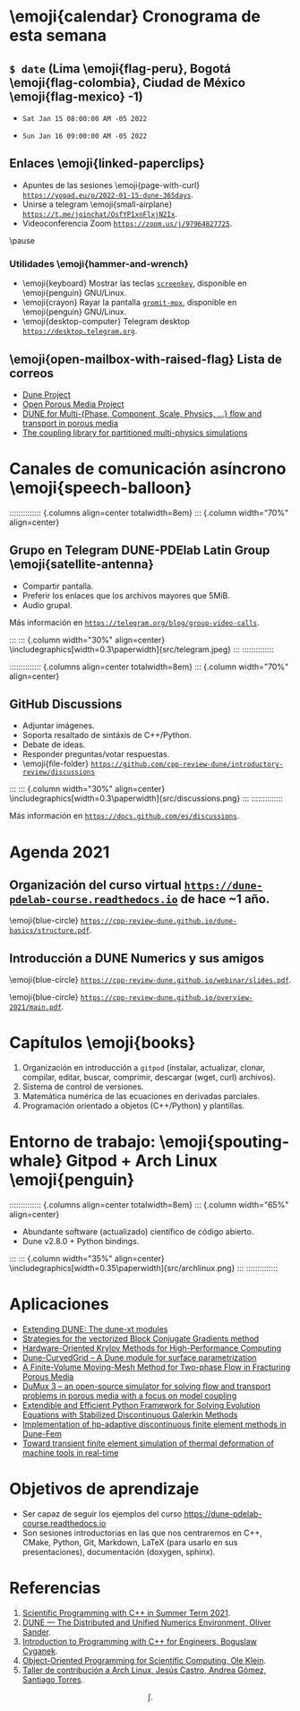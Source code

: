 # \emoji{calendar} Cronograma de esta semana

## `$ date` (Lima \emoji{flag-peru}, Bogotá \emoji{flag-colombia}, Ciudad de México \emoji{flag-mexico} -1)

- `Sat Jan 15 08:00:00 AM -05 2022`

- `Sun Jan 16 09:00:00 AM -05 2022`

## Enlaces \emoji{linked-paperclips}

- Apuntes de las sesiones \emoji{page-with-curl} [`https://yopad.eu/p/2022-01-15-dune-365days`](https://yopad.eu/p/2022-01-15-dune-365days).
- Unirse a telegram \emoji{small-airplane} [`https://t.me/joinchat/OsfYP1xnFlxjN2Ix`](https://t.me/joinchat/OsfYP1xnFlxjN2Ix).
- Videoconferencia Zoom [`https://zoom.us/j/97964827725`](https://zoom.us/j/97964827725).

\pause

### Utilidades \emoji{hammer-and-wrench}

- \emoji{keyboard} Mostrar las teclas [`screenkey`](https://gitlab.com/screenkey/screenkey), disponible en \emoji{penguin} GNU/Linux.
- \emoji{crayon} Rayar la pantalla [`gromit-mpx`](https://github.com/bk138/gromit-mpx), disponible en \emoji{penguin} GNU/Linux.
- \emoji{desktop-computer} Telegram desktop [`https://desktop.telegram.org`](https://desktop.telegram.org).

## \emoji{open-mailbox-with-raised-flag} Lista de correos

- [Dune Project](https://dune-project.org/community/mailinglists)
- [Open Porous Media Project](https://opm-project.org/?page_id=358)
- [DUNE for Multi-{Phase, Component, Scale, Physics, …} flow and transport in porous media](https://listserv.uni-stuttgart.de/mailman/listinfo/dumux)
- [The coupling library for partitioned multi-physics simulations](https://mailman.informatik.uni-stuttgart.de/mailman/listinfo/precice)

# Canales de comunicación asíncrono \emoji{speech-balloon}

:::::::::::::: {.columns align=center totalwidth=8em}
::: {.column width="70%" align=center}

## Grupo en Telegram DUNE-PDElab Latin Group \emoji{satellite-antenna}

- Compartir pantalla.
- Preferir los enlaces que los archivos mayores que 5MiB.
- Audio grupal.

Más información en [`https://telegram.org/blog/group-video-calls`](https://telegram.org/blog/group-video-calls).

:::
::: {.column width="30%" align=center}
\includegraphics[width=0.3\paperwidth]{src/telegram.jpeg}
:::
::::::::::::::

:::::::::::::: {.columns align=center totalwidth=8em}
::: {.column width="70%" align=center}

## GitHub Discussions

- Adjuntar imágenes.
- Soporta resaltado de sintáxis de C++/Python.
- Debate de ideas.
- Responder preguntas/votar respuestas.
- \emoji{file-folder} [`https://github.com/cpp-review-dune/introductory-review/discussions`](https://github.com/cpp-review-dune/introductory-review/discussions)

:::
::: {.column width="30%" align=center}
\includegraphics[width=0.3\paperwidth]{src/discussions.png}
:::
::::::::::::::

Más información en [`https://docs.github.com/es/discussions`](https://docs.github.com/es/discussions).

# Agenda $2021$

## Organización del curso virtual [`https://dune-pdelab-course.readthedocs.io`](https://dune-pdelab-course.readthedocs.io) de hace ~1 año.

\emoji{blue-circle} [`https://cpp-review-dune.github.io/dune-basics/structure.pdf`](https://cpp-review-dune.github.io/dune-basics/structure.pdf).

## Introducción a DUNE Numerics y sus amigos

\emoji{blue-circle} [`https://cpp-review-dune.github.io/webinar/slides.pdf`](https://cpp-review-dune.github.io/webinar/slides.pdf).

\emoji{blue-circle} [`https://cpp-review-dune.github.io/overview-2021/main.pdf`](https://cpp-review-dune.github.io/overview-2021/main.pdf).

# Capítulos \emoji{books}

1. Organización en introducción a `gitpod` (instalar, actualizar, clonar, compilar, editar, buscar, comprimir, descargar (wget, curl) archivos).
2. Sistema de control de versiones.
3. Matemática numérica de las ecuaciones en derivadas parciales.
4. Programación orientado a objetos (C++/Python) y plantillas.

# Entorno de trabajo: \emoji{spouting-whale} Gitpod + Arch Linux \emoji{penguin}

:::::::::::::: {.columns align=center totalwidth=8em}
::: {.column width="65%" align=center}

- Abundante software (actualizado) científico de código abierto.
- Dune v2.8.0 + Python bindings.

:::
::: {.column width="35%" align=center}
\includegraphics[width=0.35\paperwidth]{src/archlinux.png}
:::
::::::::::::::

# Aplicaciones

- [Extending DUNE: The dune-xt modules](https://arxiv.org/abs/1602.08991)
- [Strategies for the vectorized Block Conjugate Gradients method](https://arxiv.org/pdf/1912.11930.pdf)
- [Hardware-Oriented Krylov Methods for High-Performance Computing](https://arxiv.org/pdf/2104.02494.pdf)
- [Dune-CurvedGrid – A Dune module for surface parametrization](https://arxiv.org/pdf/2009.04938.pdf)
- [A Finite-Volume Moving-Mesh Method for Two-phase Flow in Fracturing Porous Media](https://arxiv.org/pdf/2103.13320.pdf)
- [DuMux 3 – an open-source simulator for solving flow and transport problems in porous media with a focus on model coupling](https://arxiv.org/pdf/1909.05052.pdf)
- [Extendible and Efficient Python Framework for Solving Evolution Equations with Stabilized Discontinuous Galerkin Methods](https://arxiv.org/pdf/2009.13416.pdf)
- [Implementation of hp-adaptive discontinuous finite element methods in Dune-Fem](https://arxiv.org/pdf/1604.07242.pdf)
- [Toward transient finite element simulation of thermal deformation of machine tools in real-time](https://arxiv.org/pdf/1707.03581.pdf)

# Objetivos de aprendizaje

- Ser capaz de seguir los ejemplos del curso https://dune-pdelab-course.readthedocs.io
- Son sesiones introductorias en las que nos centraremos en C++, CMake, Python, Git, Markdown, LaTeX (para usarlo en sus presentaciones), documentación (doxygen, sphinx).

# Referencias

1. [Scientific Programming with C++ in Summer Term 2021](https://gitlab.math.tu-dresden.de/teaching/scprog/so2021).
2. [DUNE — The Distributed and Unified Numerics Environment, Oliver Sander](https://link.springer.com/book/10.1007/978-3-030-59702-3).
3. [Introduction to Programming with C++ for Engineers, Boguslaw Cyganek](https://ieeexplore.ieee.org/book/9289921).
4. [Object-Oriented Programming for Scientific Computing, Ole Klein](https://conan.iwr.uni-heidelberg.de/data/teaching/oopfsc_ws2020/slides.pdf).
5. [Taller de contribución a Arch Linux, Jesús Castro, Andrea Gómez, Santiago Torres](https://ccoss.org/sessions/w-archlinux).

<!--
Manuales:
- https://yopad.eu/p/brainstorm-dune-1day
- https://ctan.dcc.uchile.cl/macros/latex/contrib/beamer/doc/beameruserguide.pdf
- https://pandoc.org/MANUAL.pdf
- https://ctan.math.washington.edu/tex-archive/macros/luatex/latex/emoji/emoji-doc.pdf

Enlaces:
- https://github.com/samuelburbulla/dune-mmesh/issues/3
- https://launchpadlibrarian.net/83776282/fenics-book-2011-10-27-final.pdf
- https://www.comsol.de
- https://ondiz.github.io/cursoLatex
-->

$$
\int.
$$
